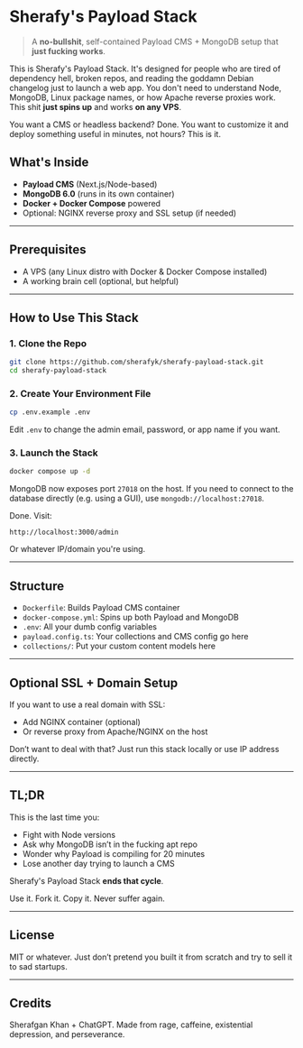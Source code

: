 # Sherafy's Payload Stack

> A **no-bullshit**, self-contained Payload CMS + MongoDB setup that **just fucking works**.

This is Sherafy's Payload Stack.
It's designed for people who are tired of dependency hell, broken repos, and reading the goddamn Debian changelog just to launch a web app. You don't need to understand Node, MongoDB, Linux package names, or how Apache reverse proxies work. This shit **just spins up** and works **on any VPS**.

You want a CMS or headless backend? Done. You want to customize it and deploy something useful in minutes, not hours? This is it.

## What's Inside

* **Payload CMS** (Next.js/Node-based)
* **MongoDB 6.0** (runs in its own container)
* **Docker + Docker Compose** powered
* Optional: NGINX reverse proxy and SSL setup (if needed)

---

## Prerequisites

* A VPS (any Linux distro with Docker & Docker Compose installed)
* A working brain cell (optional, but helpful)

---

## How to Use This Stack

### 1. Clone the Repo

```bash
git clone https://github.com/sherafyk/sherafy-payload-stack.git
cd sherafy-payload-stack
```

### 2. Create Your Environment File

```bash
cp .env.example .env
```

Edit `.env` to change the admin email, password, or app name if you want.

### 3. Launch the Stack

```bash
docker compose up -d
```

MongoDB now exposes port `27018` on the host. If you need to connect to the
database directly (e.g. using a GUI), use `mongodb://localhost:27018`.

Done.
Visit:

```
http://localhost:3000/admin
```

Or whatever IP/domain you're using.

---

## Structure

* `Dockerfile`: Builds Payload CMS container
* `docker-compose.yml`: Spins up both Payload and MongoDB
* `.env`: All your dumb config variables
* `payload.config.ts`: Your collections and CMS config go here
* `collections/`: Put your custom content models here

---

## Optional SSL + Domain Setup

If you want to use a real domain with SSL:

* Add NGINX container (optional)
* Or reverse proxy from Apache/NGINX on the host

Don’t want to deal with that? Just run this stack locally or use IP address directly.

---

## TL;DR

This is the last time you:

* Fight with Node versions
* Ask why MongoDB isn’t in the fucking apt repo
* Wonder why Payload is compiling for 20 minutes
* Lose another day trying to launch a CMS

Sherafy's Payload Stack **ends that cycle**.

Use it. Fork it. Copy it. Never suffer again.

---

## License

MIT or whatever. Just don’t pretend you built it from scratch and try to sell it to sad startups.

---

## Credits

Sherafgan Khan + ChatGPT. Made from rage, caffeine, existential depression, and perseverance.
